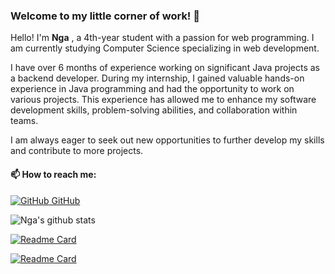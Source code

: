 ### Welcome to my little corner of work! 👋

Hello! I'm **Nga** , a 4th-year student with a passion for web programming. I am currently studying Computer Science specializing in web development.

I have over 6 months of experience working on significant Java projects as a backend developer. During my internship, I gained valuable hands-on experience in Java programming and had the opportunity to work on various projects. This experience has allowed me to enhance my software development skills, problem-solving abilities, and collaboration within teams.

I am always eager to seek out new opportunities to further develop my skills and contribute to more projects. 

#### 📫 How to reach me: 

[![GitHub](https://i.stack.imgur.com/tskMh.png) GitHub](https://github.com/Abilene-may)

![Nga's github stats](https://github-readme-stats.vercel.app/api?username=Abilene-may&show_icons=true&theme=tokyonight)

[![Readme Card](https://github-readme-stats.vercel.app/api/pin/?username=Abilene-may&repo=IELTS-Essay-Scoring&theme=merko)](https://github.com/Abilene-may/supermarket-management)

[![Readme Card](https://github-readme-stats.vercel.app/api/pin/?username=Abilene-may&repo=Deep_learning&theme=cobalt)](https://github.com/Abilene-may/family-tree)



<!-- If you have any questions or would like to connect, please feel free to reach out to me at ngachann02@gmail.com. I am excited about potential collaborations and personal growth opportunities! -->
<!--
**Abilene-may/Abilene-may** is a ✨ _special_ ✨ repository because its `README.md` (this file) appears on your GitHub profile.

Here are some ideas to get you started:

- 🔭 I’m currently working on ...
- 🌱 I’m currently learning ...
- 👯 I’m looking to collaborate on ...
- 🤔 I’m looking for help with ...
- 💬 Ask me about ...
- 📫 How to reach me: ...
- 😄 Pronouns: ...
- ⚡ Fun fact: ...
-->

